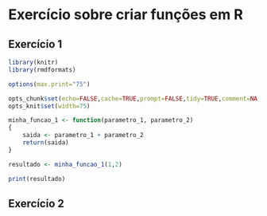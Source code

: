 # Exercício sobre criar funções em R

## Exercício 1

```R
library(knitr)
library(rmdformats)
```
```R
options(max.print="75")

opts_chunk$set(echo=FALSE,cache=TRUE,prompt=FALSE,tidy=TRUE,comment=NA,message=FALSE,warning=FALSE)
opts_knit$set(width=75)
```

```R
minha_funcao_1 <- function(parametro_1, parametro_2)
{
	saida <- parametro_1 + parametro_2
	return(saida)
}
```
```R
resultado <- minha_funcao_1(1,2)

print(resultado)
```

## Exercício 2


